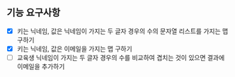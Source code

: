 ## 기능 요구사항

- [x] 키는 닉네임, 값은 닉네임이 가지는 두 글자 경우의 수의 문자열 리스트를 가지는 맵 구하기
- [x] 키는 닉네임, 값은 이메일을 가지는 맵 구하기
- [ ] 교육생 닉네임이 가지는 두 글자 경우의 수를 비교하여 겹치는 것이 있으면 결과에 이메일을 추가하기